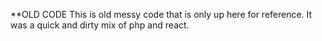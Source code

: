 **OLD CODE
This is old messy code that is only up here for reference. 
It was a quick and dirty mix of php and react.
